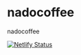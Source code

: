 # nadocoffee
nadocoffee

[![Netlify Status](https://api.netlify.com/api/v1/badges/679b7ba9-2d60-4829-99be-c84b7a495ec0/deploy-status)](https://app.netlify.com/sites/nadocoffee/deploys)
